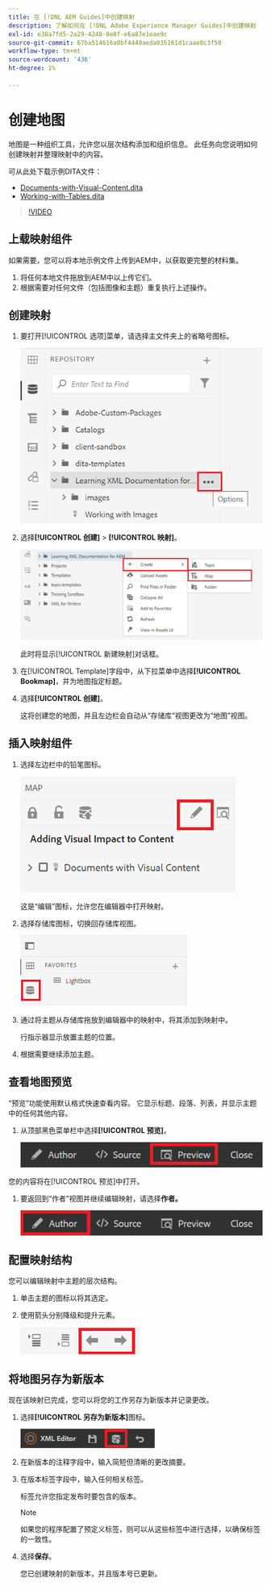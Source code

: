 ```yaml
---
title: 在 [!DNL AEM Guides]中创建映射
description: 了解如何在 [!DNL Adobe Experience Manager Guides]中创建映射
exl-id: e38a7fd5-2a29-4248-8e8f-e6a87e1eae9c
source-git-commit: 67ba514616a0bf4449aeda035161d1caae0c3f50
workflow-type: tm+mt
source-wordcount: '436'
ht-degree: 1%

---
```


# 创建地图

地图是一种组织工具，允许您以层次结构添加和组织信息。 此任务向您说明如何创建映射并整理映射中的内容。

可从此处下载示例DITA文件：

* [Documents-with-Visual-Content.dita](assets/working-with-maps/Documents-with-Visual-Content.dita)
* [Working-with-Tables.dita](assets/working-with-maps/Working-with-Tables.dita)

>[!VIDEO](https://video.tv.adobe.com/v/336725?quality=12&learn=on)

## 上载映射组件

如果需要，您可以将本地示例文件上传到AEM中，以获取更完整的材料集。

1. 将任何本地文件拖放到AEM中以上传它们。
1. 根据需要对任何文件（包括图像和主题）重复执行上述操作。

## 创建映射

1. 要打开[!UICONTROL 选项]菜单，请选择主文件夹上的省略号图标。

   ![省略号图标](images/lesson-8/ellipses-9.png)

1. 选择&#x200B;**[!UICONTROL 创建]** > **[!UICONTROL 映射]**。


   ![创建映射](images/lesson-8/create-map-with-markings.png)

   此时将显示[!UICONTROL 新建映射]对话框。

1. 在[!UICONTROL Template]字段中，从下拉菜单中选择&#x200B;**[!UICONTROL Bookmap]**，并为地图指定标题。
1. 选择&#x200B;**[!UICONTROL 创建]**。

   这将创建您的地图，并且左边栏会自动从“存储库”视图更改为“地图”视图。

## 插入映射组件

1. 选择左边栏中的铅笔图标。

   ![“编辑”图标](images/lesson-8/pencil-icon.png)

   这是“编辑”图标，允许您在编辑器中打开映射。

1. 选择存储库图标，切换回存储库视图。

   ![存储库图标](images/common/repository-icon.png)

1. 通过将主题从存储库拖放到编辑器中的映射中，将其添加到映射中。

   行指示器显示放置主题的位置。

1. 根据需要继续添加主题。

## 查看地图预览

“预览”功能使用默认格式快速查看内容。 它显示标题、段落、列表，并显示主题中的任何其他内容。

1. 从顶部黑色菜单栏中选择&#x200B;**[!UICONTROL 预览]**。

   ![“预览”按钮](images/common/select-preview.png)

您的内容将在[!UICONTROL 预览]中打开。

1. 要返回到“作者”视图并继续编辑映射，请选择&#x200B;**作者。**

   ![创作按钮](images/lesson-5/author-map.png)

## 配置映射结构

您可以编辑映射中主题的层次结构。

1. 单击主题的图标以将其选定。
1. 使用箭头分别降级和提升元素。

   ![存储库图标](images/lesson-8/left-right.png)

## 将地图另存为新版本

现在该映射已完成，您可以将您的工作另存为新版本并记录更改。

1. 选择&#x200B;**[!UICONTROL 另存为新版本]**&#x200B;图标。

   ![另存为新版本图标](images/common/save-as-new-version.png)

1. 在新版本的注释字段中，输入简短但清晰的更改摘要。

1. 在版本标签字段中，输入任何相关标签。

   标签允许您指定发布时要包含的版本。

   >[!NOTE]
   > 
   > 如果您的程序配置了预定义标签，则可以从这些标签中进行选择，以确保标签的一致性。

1. 选择&#x200B;**保存**。

   您已创建映射的新版本，并且版本号已更新。
